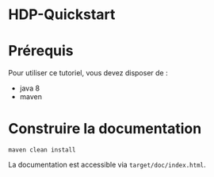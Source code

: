 # HDP-Quickstart

# Prérequis

Pour utiliser ce tutoriel, vous devez disposer de :
- java 8
- maven

# Construire la documentation

```
maven clean install
```

La documentation est accessible via  `target/doc/index.html`.